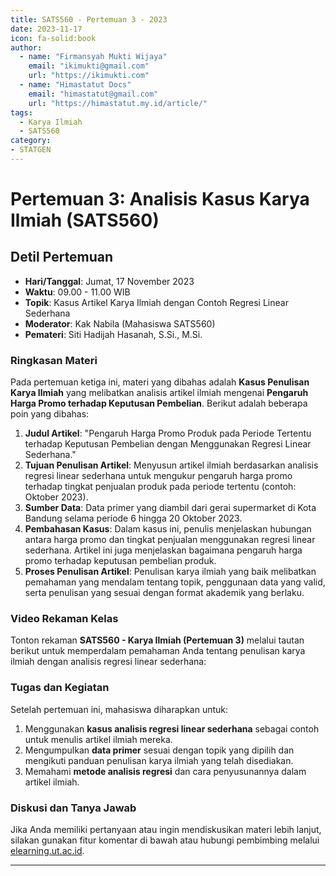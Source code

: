 ```yaml
--- 
title: SATS560 - Pertemuan 3 - 2023
date: 2023-11-17
icon: fa-solid:book
author:
  - name: "Firmansyah Mukti Wijaya"
    email: "ikimukti@gmail.com"
    url: "https://ikimukti.com"
  - name: "Himastatut Docs"
    email: "himastatut@gmail.com"
    url: "https://himastatut.my.id/article/"
tags:
  - Karya Ilmiah
  - SATS560
category:
- STATGEN
--- 
```


# Pertemuan 3: Analisis Kasus Karya Ilmiah (SATS560)

## Detil Pertemuan

- **Hari/Tanggal**: Jumat, 17 November 2023  
- **Waktu**: 09.00 - 11.00 WIB  
- **Topik**: Kasus Artikel Karya Ilmiah dengan Contoh Regresi Linear Sederhana  
- **Moderator**: Kak Nabila (Mahasiswa SATS560)  
- **Pemateri**: Siti Hadijah Hasanah, S.Si., M.Si.

### Ringkasan Materi

Pada pertemuan ketiga ini, materi yang dibahas adalah **Kasus Penulisan Karya Ilmiah** yang melibatkan analisis artikel ilmiah mengenai **Pengaruh Harga Promo terhadap Keputusan Pembelian**. Berikut adalah beberapa poin yang dibahas:

1. **Judul Artikel**: "Pengaruh Harga Promo Produk pada Periode Tertentu terhadap Keputusan Pembelian dengan Menggunakan Regresi Linear Sederhana."
2. **Tujuan Penulisan Artikel**: Menyusun artikel ilmiah berdasarkan analisis regresi linear sederhana untuk mengukur pengaruh harga promo terhadap tingkat penjualan produk pada periode tertentu (contoh: Oktober 2023).
3. **Sumber Data**: Data primer yang diambil dari gerai supermarket di Kota Bandung selama periode 6 hingga 20 Oktober 2023.
4. **Pembahasan Kasus**: Dalam kasus ini, penulis menjelaskan hubungan antara harga promo dan tingkat penjualan menggunakan regresi linear sederhana. Artikel ini juga menjelaskan bagaimana pengaruh harga promo terhadap keputusan pembelian produk.
5. **Proses Penulisan Artikel**: Penulisan karya ilmiah yang baik melibatkan pemahaman yang mendalam tentang topik, penggunaan data yang valid, serta penulisan yang sesuai dengan format akademik yang berlaku.

### Video Rekaman Kelas

Tonton rekaman **SATS560 - Karya Ilmiah (Pertemuan 3)** melalui tautan berikut untuk memperdalam pemahaman Anda tentang penulisan karya ilmiah dengan analisis regresi linear sederhana:

<VidStack  
  src="https://www.youtube.com/watch?v=W-si12v2SHM"  
  title="Tuweb 3 Karya Ilmiah SATS560 - 17 November 2023"
/>

### Tugas dan Kegiatan

Setelah pertemuan ini, mahasiswa diharapkan untuk:

1. Menggunakan **kasus analisis regresi linear sederhana** sebagai contoh untuk menulis artikel ilmiah mereka.
2. Mengumpulkan **data primer** sesuai dengan topik yang dipilih dan mengikuti panduan penulisan karya ilmiah yang telah disediakan.
3. Memahami **metode analisis regresi** dan cara penyusunannya dalam artikel ilmiah.

### Diskusi dan Tanya Jawab

Jika Anda memiliki pertanyaan atau ingin mendiskusikan materi lebih lanjut, silakan gunakan fitur komentar di bawah atau hubungi pembimbing melalui [elearning.ut.ac.id](https://elearning.ut.ac.id).

--- 
